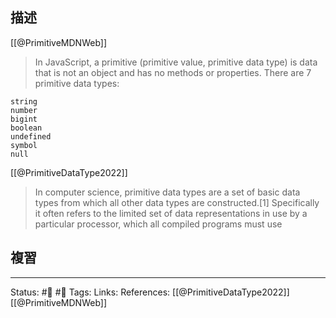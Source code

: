 ## 描述


[[@PrimitiveMDNWeb]]
> In JavaScript, a primitive (primitive value, primitive data type) is data that is not an object and has no methods or properties. There are 7 primitive data types:

    string
    number
    bigint
    boolean
    undefined
    symbol
    null

[[@PrimitiveDataType2022]]
> In computer science, primitive data types are a set of basic data types from which all other data types are constructed.[1] Specifically it often refers to the limited set of data representations in use by a particular processor, which all compiled programs must use




## 複習


---
Status: #🌱 #📓 
Tags:
Links:
References:
[[@PrimitiveDataType2022]]
[[@PrimitiveMDNWeb]]